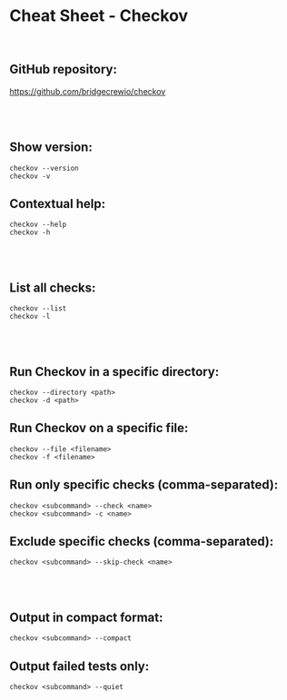 # Cheat Sheet - Checkov

<br>

## GitHub repository:
https://github.com/bridgecrewio/checkov

<br><br>

## Show version:
```shell
checkov --version
checkov -v
```

## Contextual help:
```shell
checkov --help
checkov -h
```

<br><br>

## List all checks:
```shell
checkov --list
checkov -l
```

<br><br>

## Run Checkov in a specific directory:
```shell
checkov --directory <path>
checkov -d <path>
```

## Run Checkov on a specific file:
```shell
checkov --file <filename>
checkov -f <filename>
```

## Run only specific checks (comma-separated):
```shell
checkov <subcommand> --check <name>
checkov <subcommand> -c <name>
```

## Exclude specific checks (comma-separated):
```shell
checkov <subcommand> --skip-check <name>
```

<br><br>

## Output in compact format:
```shell
checkov <subcommand> --compact
```

## Output failed tests only:
```shell
checkov <subcommand> --quiet
```